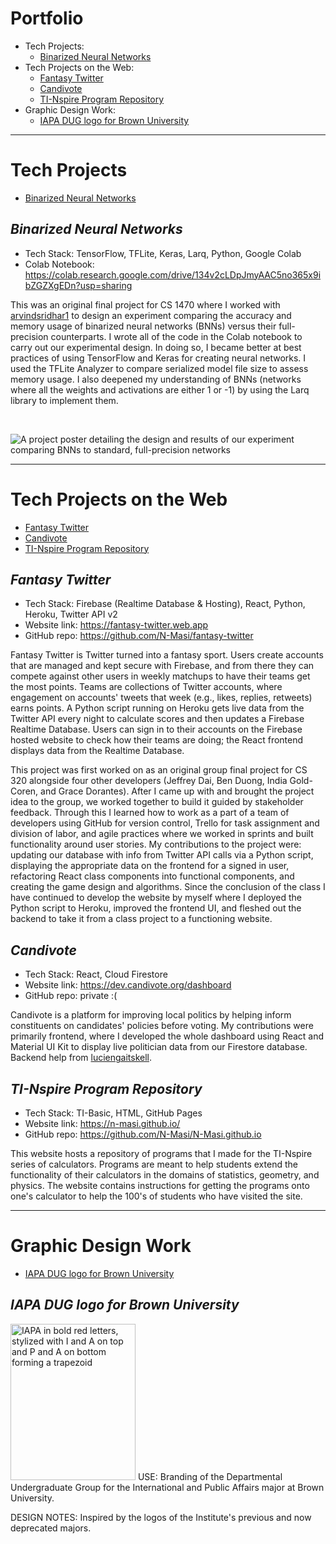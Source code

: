 # Portfolio
* Tech Projects:
  * [Binarized Neural Networks](#binarized-neural-networks)
* Tech Projects on the Web:
  * [Fantasy Twitter](#fantasy-twitter)
  * [Candivote](#candivote)
  * [TI-Nspire Program Repository](#ti-nspire-program-repository)
* Graphic Design Work:
  * [IAPA DUG logo for Brown University](#iapa-dug-logo-for-brown-university)

----
# Tech Projects
* [Binarized Neural Networks](#binarized-neural-networks)

## _Binarized Neural Networks_
* Tech Stack: TensorFlow, TFLite, Keras, Larq, Python, Google Colab
* Colab Notebook: https://colab.research.google.com/drive/134v2cLDpJmyAAC5no365x9ibZGZXgEDn?usp=sharing

This was an original final project for CS 1470 where I worked with [arvindsridhar1](https://github.com/arvindsridhar1) to design an experiment comparing the accuracy and memory usage of binarized neural networks (BNNs) versus their full-precision counterparts. I wrote all of the code in the Colab notebook to carry out our experimental design. In doing so, I became better at best practices of using TensorFlow and Keras for creating neural networks. I used the TFLite Analyzer to compare serialized model file size to assess memory usage. I also deepened my understanding of BNNs (networks where all the weights and activations are either 1 or -1) by using the Larq library to implement them.

<br />

![A project poster detailing the design and results of our experiment comparing BNNs to standard, full-precision networks](https://challengepost-s3-challengepost.netdna-ssl.com/photos/production/software_photos/001/767/219/datas/original.jpg)

----
# Tech Projects on the Web
* [Fantasy Twitter](#fantasy-twitter)
* [Candivote](#candivote)
* [TI-Nspire Program Repository](#ti-nspire-program-repository)

## _Fantasy Twitter_
* Tech Stack: Firebase (Realtime Database & Hosting), React, Python, Heroku, Twitter API v2
* Website link: https://fantasy-twitter.web.app
* GitHub repo: https://github.com/N-Masi/fantasy-twitter

Fantasy Twitter is Twitter turned into a fantasy sport. Users create accounts that are managed and kept secure with Firebase, and from there they can compete against other users in weekly matchups to have their teams get the most points. Teams are collections of Twitter accounts, where engagement on accounts' tweets that week (e.g., likes, replies, retweets) earns points. A Python script running on Heroku gets live data from the Twitter API every night to calculate scores and then updates a Firebase Realtime Database. Users can sign in to their accounts on the Firebase hosted website to check how their teams are doing; the React frontend displays data from the Realtime Database.

This project was first worked on as an original group final project for CS 320 alongside four other developers (Jeffrey Dai, Ben Duong, India Gold-Coren, and Grace Dorantes). After I came up with and brought the project idea to the group, we worked together to build it guided by stakeholder feedback. Through this I learned how to work as a part of a team of developers using GitHub for version control, Trello for task assignment and division of labor, and agile practices where we worked in sprints and built functionality around user stories. My contributions to the project were: updating our database with info from Twitter API calls via a Python script, displaying the appropriate data on the frontend for a signed in user, refactoring React class components into functional components, and creating the game design and algorithms. Since the conclusion of the class I have continued to develop the website by myself where I deployed the Python script to Heroku, improved the frontend UI, and fleshed out the backend to take it from a class project to a functioning website.

## _Candivote_
* Tech Stack: React, Cloud Firestore
* Website link: https://dev.candivote.org/dashboard
* GitHub repo: private :(

Candivote is a platform for improving local politics by helping inform constituents on candidates' policies before voting. My contributions were primarily frontend, where I developed the whole dashboard using React and Material UI Kit to display live politician data from our Firestore database. Backend help from [luciengaitskell](https://github.com/luciengaitskell).

## _TI-Nspire Program Repository_
* Tech Stack: TI-Basic, HTML, GitHub Pages
* Website link: https://n-masi.github.io/
* GitHub repo: https://github.com/N-Masi/N-Masi.github.io

This website hosts a repository of programs that I made for the TI-Nspire series of calculators. Programs are meant to help students extend the functionality of their calculators in the domains of statistics, geometry, and physics. The website contains instructions for getting the programs onto one's calculator to help the 100's of students who have visited the site.

----
# Graphic Design Work
* [IAPA DUG logo for Brown University](#iapa-dug-logo-for-brown-university)

## _IAPA DUG logo for Brown University_
<img src="https://ci4.googleusercontent.com/proxy/A7z_qdyYRAU2W1c5sLi2HkJGlrXAnB8JgjzKpLdIVwItiGM7JGz5S4731hTekc6LJBvcdb0RVwj2O40BRUv6gRJWIGPEbXA_glTTcQpHJALV7e52uMwDXo07I1VKydf9EqTR7JR5MPWoScozU-axDI5Ck2TYXw=s0-d-e1-ft#https://mcusercontent.com/81743a55a6757cf1787ec536c/images/be0db7b6-c5a2-44ae-91b9-4a537ad29f44.png" alt="IAPA in bold red letters, stylized with I and A on top and P and A on bottom forming a trapezoid" width="200" height="250" />
USE: Branding of the Departmental Undergraduate Group for the International and Public Affairs major at Brown University.

DESIGN NOTES: Inspired by the logos of the Institute's previous and now deprecated majors.
